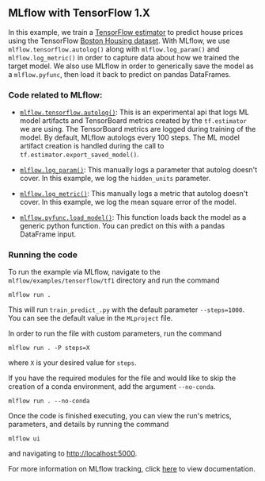 ## MLflow with TensorFlow 1.X

In this example, we train a [TensorFlow estimator](https://www.tensorflow.org/guide/estimator) to predict house prices using the TensorFlow [Boston Housing dataset](https://www.cs.toronto.edu/~delve/data/boston/bostonDetail.html).
With MLflow, we use `mlflow.tensorflow.autolog()` along with `mlflow.log_param()` and `mlflow.log_metric()` in order to capture data about how we trained the target model.
We also use MLflow in order to generically save the model as a `mlflow.pyfunc`, then load it back to predict on pandas DataFrames.

### Code related to MLflow:
* [`mlflow.tensorflow.autolog()`](https://www.mlflow.org/docs/latest/tracking.html#automatic-logging-from-tensorflow-and-keras-experimental):
This is an experimental api that logs ML model artifacts and TensorBoard metrics created by the `tf.estimator` we are using.
The TensorBoard metrics are logged during training of the model. By default, MLflow autologs every 100 steps.
The ML model artifact creation is handled during the call to `tf.estimator.export_saved_model()`.

* [`mlflow.log_param()`](https://mlflow.org/docs/latest/python_api/mlflow.html#mlflow.log_param):
This manually logs a parameter that autolog doesn't cover. In this example, we log the `hidden_units` parameter.

* [`mlflow.log_metric()`](https://mlflow.org/docs/latest/python_api/mlflow.html#mlflow.log_metric):
This manually logs a metric that autolog doesn't cover. In this example, we log the mean square error of the model.

* [`mlflow.pyfunc.load_model()`](https://mlflow.org/docs/latest/python_api/mlflow.pyfunc.html#mlflow.pyfunc.load_model):
This function loads back the model as a generic python function. You can predict on this with a pandas DataFrame input.

### Running the code
To run the example via MLflow, navigate to the `mlflow/examples/tensorflow/tf1` directory and run the command

```
mlflow run .
```

This will run `train_predict_.py` with the default parameter `--steps=1000`. You can see the default value in the `MLproject` file.

In order to run the file with custom parameters, run the command

```
mlflow run . -P steps=X
```

where `X` is your desired value for `steps`.

If you have the required modules for the file and would like to skip the creation of a conda environment, add the argument `--no-conda`.

```
mlflow run . --no-conda
```

Once the code is finished executing, you can view the run's metrics, parameters, and details by running the command

```
mlflow ui
```

and navigating to [http://localhost:5000](http://localhost:5000).

For more information on MLflow tracking, click [here](https://www.mlflow.org/docs/latest/tracking.html#mlflow-tracking) to view documentation.


